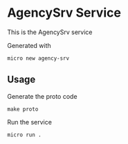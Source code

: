 # AgencySrv Service

This is the AgencySrv service

Generated with

```
micro new agency-srv
```

## Usage

Generate the proto code

```
make proto
```

Run the service

```
micro run .
```